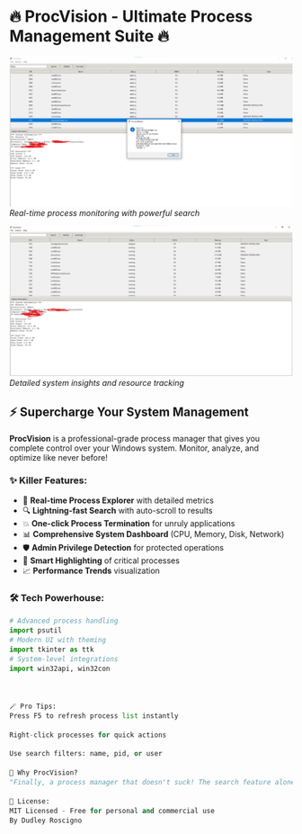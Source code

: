 # 🔥 ProcVision - Ultimate Process Management Suite 🔥

![ProcVision Screenshot 1](screenshot1.png)  
*Real-time process monitoring with powerful search*

![ProcVision Screenshot 2](screenshot2.png)  
*Detailed system insights and resource tracking*

## ⚡ Supercharge Your System Management

**ProcVision** is a professional-grade process manager that gives you complete control over your Windows system. Monitor, analyze, and optimize like never before!

### ✨ Killer Features:
- 🚀 **Real-time Process Explorer** with detailed metrics
- 🔍 **Lightning-fast Search** with auto-scroll to results
- 💥 **One-click Process Termination** for unruly applications
- 📊 **Comprehensive System Dashboard** (CPU, Memory, Disk, Network)
- 🛡️ **Admin Privilege Detection** for protected operations
- 🎯 **Smart Highlighting** of critical processes
- 📈 **Performance Trends** visualization

### 🛠️ Tech Powerhouse:
```python
# Advanced process handling
import psutil
# Modern UI with theming
import tkinter as ttk
# System-level integrations
import win32api, win32con



🪄 Pro Tips:
Press F5 to refresh process list instantly

Right-click processes for quick actions

Use search filters: name, pid, or user

🌟 Why ProcVision?
"Finally, a process manager that doesn't suck! The search feature alone saved me hours of debugging."

📜 License:
MIT Licensed - Free for personal and commercial use
By Dudley Roscigno

